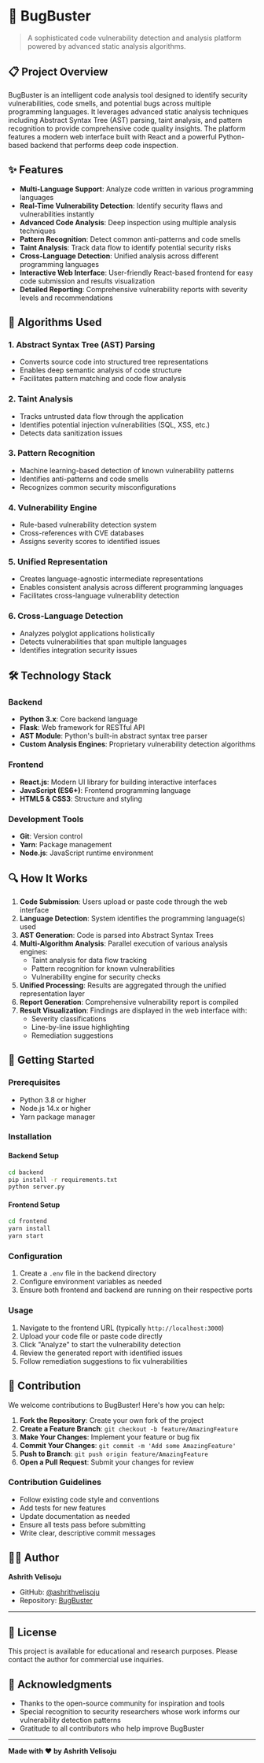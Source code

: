 # 🐛 BugBuster

> A sophisticated code vulnerability detection and analysis platform powered by advanced static analysis algorithms.

## 📋 Project Overview

BugBuster is an intelligent code analysis tool designed to identify security vulnerabilities, code smells, and potential bugs across multiple programming languages. It leverages advanced static analysis techniques including Abstract Syntax Tree (AST) parsing, taint analysis, and pattern recognition to provide comprehensive code quality insights. The platform features a modern web interface built with React and a powerful Python-based backend that performs deep code inspection.

## ✨ Features

- **Multi-Language Support**: Analyze code written in various programming languages
- **Real-Time Vulnerability Detection**: Identify security flaws and vulnerabilities instantly
- **Advanced Code Analysis**: Deep inspection using multiple analysis techniques
- **Pattern Recognition**: Detect common anti-patterns and code smells
- **Taint Analysis**: Track data flow to identify potential security risks
- **Cross-Language Detection**: Unified analysis across different programming languages
- **Interactive Web Interface**: User-friendly React-based frontend for easy code submission and results visualization
- **Detailed Reporting**: Comprehensive vulnerability reports with severity levels and recommendations

## 🧮 Algorithms Used

### 1. **Abstract Syntax Tree (AST) Parsing**
   - Converts source code into structured tree representations
   - Enables deep semantic analysis of code structure
   - Facilitates pattern matching and code flow analysis

### 2. **Taint Analysis**
   - Tracks untrusted data flow through the application
   - Identifies potential injection vulnerabilities (SQL, XSS, etc.)
   - Detects data sanitization issues

### 3. **Pattern Recognition**
   - Machine learning-based detection of known vulnerability patterns
   - Identifies anti-patterns and code smells
   - Recognizes common security misconfigurations

### 4. **Vulnerability Engine**
   - Rule-based vulnerability detection system
   - Cross-references with CVE databases
   - Assigns severity scores to identified issues

### 5. **Unified Representation**
   - Creates language-agnostic intermediate representations
   - Enables consistent analysis across different programming languages
   - Facilitates cross-language vulnerability detection

### 6. **Cross-Language Detection**
   - Analyzes polyglot applications holistically
   - Detects vulnerabilities that span multiple languages
   - Identifies integration security issues

## 🛠️ Technology Stack

### Backend
- **Python 3.x**: Core backend language
- **Flask**: Web framework for RESTful API
- **AST Module**: Python's built-in abstract syntax tree parser
- **Custom Analysis Engines**: Proprietary vulnerability detection algorithms

### Frontend
- **React.js**: Modern UI library for building interactive interfaces
- **JavaScript (ES6+)**: Frontend programming language
- **HTML5 & CSS3**: Structure and styling

### Development Tools
- **Git**: Version control
- **Yarn**: Package management
- **Node.js**: JavaScript runtime environment

## 🔍 How It Works

1. **Code Submission**: Users upload or paste code through the web interface
2. **Language Detection**: System identifies the programming language(s) used
3. **AST Generation**: Code is parsed into Abstract Syntax Trees
4. **Multi-Algorithm Analysis**: Parallel execution of various analysis engines:
   - Taint analysis for data flow tracking
   - Pattern recognition for known vulnerabilities
   - Vulnerability engine for security checks
5. **Unified Processing**: Results are aggregated through the unified representation layer
6. **Report Generation**: Comprehensive vulnerability report is compiled
7. **Result Visualization**: Findings are displayed in the web interface with:
   - Severity classifications
   - Line-by-line issue highlighting
   - Remediation suggestions

## 🚀 Getting Started

### Prerequisites
- Python 3.8 or higher
- Node.js 14.x or higher
- Yarn package manager

### Installation

#### Backend Setup
```bash
cd backend
pip install -r requirements.txt
python server.py
```

#### Frontend Setup
```bash
cd frontend
yarn install
yarn start
```

### Configuration
1. Create a `.env` file in the backend directory
2. Configure environment variables as needed
3. Ensure both frontend and backend are running on their respective ports

### Usage
1. Navigate to the frontend URL (typically `http://localhost:3000`)
2. Upload your code file or paste code directly
3. Click "Analyze" to start the vulnerability detection
4. Review the generated report with identified issues
5. Follow remediation suggestions to fix vulnerabilities

## 🤝 Contribution

We welcome contributions to BugBuster! Here's how you can help:

1. **Fork the Repository**: Create your own fork of the project
2. **Create a Feature Branch**: `git checkout -b feature/AmazingFeature`
3. **Make Your Changes**: Implement your feature or bug fix
4. **Commit Your Changes**: `git commit -m 'Add some AmazingFeature'`
5. **Push to Branch**: `git push origin feature/AmazingFeature`
6. **Open a Pull Request**: Submit your changes for review

### Contribution Guidelines
- Follow existing code style and conventions
- Add tests for new features
- Update documentation as needed
- Ensure all tests pass before submitting
- Write clear, descriptive commit messages

## 👨‍💻 Author

**Ashrith Velisoju**
- GitHub: [@ashrithvelisoju](https://github.com/ashrithvelisoju)
- Repository: [BugBuster](https://github.com/ashrithvelisoju/BugBuster)

---

## 📄 License

This project is available for educational and research purposes. Please contact the author for commercial use inquiries.

## 🙏 Acknowledgments

- Thanks to the open-source community for inspiration and tools
- Special recognition to security researchers whose work informs our vulnerability detection patterns
- Gratitude to all contributors who help improve BugBuster

---

**Made with ❤️ by Ashrith Velisoju**
